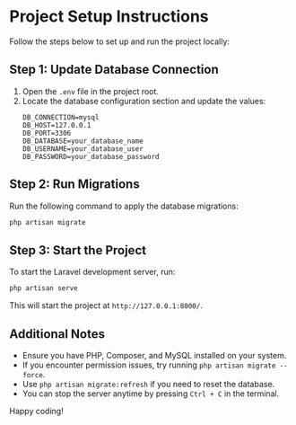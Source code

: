 # Project Setup Instructions

Follow the steps below to set up and run the project locally:

## Step 1: Update Database Connection
1. Open the `.env` file in the project root.
2. Locate the database configuration section and update the values:
   ```env
   DB_CONNECTION=mysql
   DB_HOST=127.0.0.1
   DB_PORT=3306
   DB_DATABASE=your_database_name
   DB_USERNAME=your_database_user
   DB_PASSWORD=your_database_password
   ```

## Step 2: Run Migrations
Run the following command to apply the database migrations:
```sh
php artisan migrate
```

## Step 3: Start the Project
To start the Laravel development server, run:
```sh
php artisan serve
```
This will start the project at `http://127.0.0.1:8000/`.

## Additional Notes
- Ensure you have PHP, Composer, and MySQL installed on your system.
- If you encounter permission issues, try running `php artisan migrate --force`.
- Use `php artisan migrate:refresh` if you need to reset the database.
- You can stop the server anytime by pressing `Ctrl + C` in the terminal.

Happy coding!

